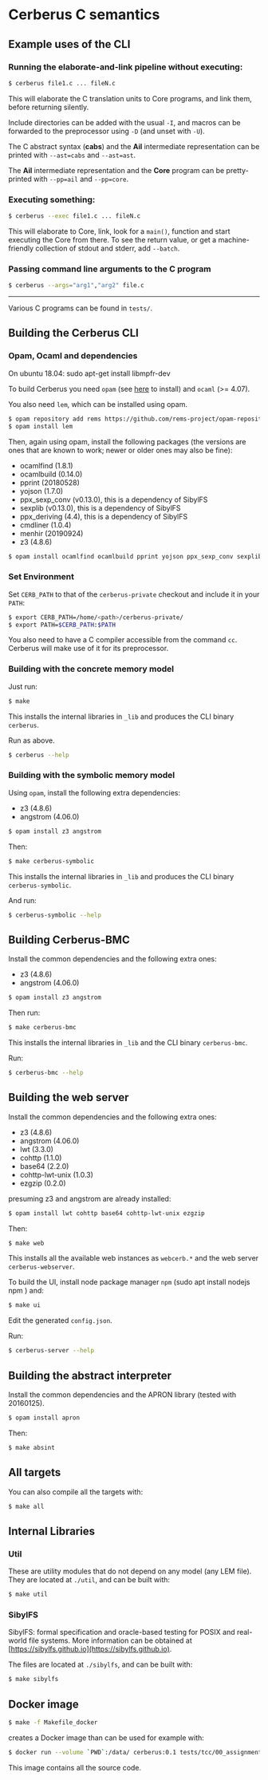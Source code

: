 Cerberus C semantics
=====

Example uses of the CLI
---

### Running the elaborate-and-link pipeline without executing:

```bash
$ cerberus file1.c ... fileN.c
```
This will elaborate the C translation units to Core programs, and link them, before returning silently.

Include directories can be added with the usual ```-I```, and macros can be forwarded to the preprocessor using ```-D``` (and unset with ```-U```).

The C abstract syntax (**cabs**) and the **Ail** intermediate representation can be printed with  ```--ast=cabs``` and ```--ast=ast```.

The **Ail** intermediate representation and the **Core** program can be pretty-printed with ```--pp=ail``` and ```--pp=core```.



### Executing something:
```bash
$ cerberus --exec file1.c ... fileN.c
```
This will elaborate to Core, link, look for a ```main()```, function and start executing the Core from there. To see the return value, or get a machine-friendly collection of stdout and stderr, add ```--batch```.

### Passing command line arguments to the C program
```bash
$ cerberus --args="arg1","arg2" file.c
```

---

Various C programs can be found in ```tests/```.



Building the Cerberus CLI
---

### Opam, Ocaml and dependencies

On ubuntu 18.04: sudo apt-get install    libmpfr-dev

To build Cerberus you need `opam` (see [here](https://opam.ocaml.org/doc/Install.html) to install) and `ocaml` (>= 4.07).

You also need `lem`, which can be installed using opam.

```bash
$ opam repository add rems https://github.com/rems-project/opam-repository.git
$ opam install lem
```
Then, again using opam, install the following packages (the versions are ones that are known to work; newer or older ones may also be fine):

* ocamlfind       (1.8.1)
* ocamlbuild      (0.14.0)
* pprint          (20180528)
* yojson          (1.7.0)
* ppx\_sexp\_conv (v0.13.0), this is a dependency of SibylFS
* sexplib	        (v0.13.0), this is a dependency of SibylFS
* ppx\_deriving	 (4.4), this is a dependency of SibylFS
* cmdliner        (1.0.4)
* menhir			 (20190924)
* z3				 (4.8.6)

```bash
$ opam install ocamlfind ocamlbuild pprint yojson ppx_sexp_conv sexplib ppx_deriving cmdliner menhir z3
```

### Set Environment

Set `CERB_PATH` to that of the `cerberus-private` checkout and include it in your `PATH`:

```bash
$ export CERB_PATH=/home/<path>/cerberus-private/
$ export PATH=$CERB_PATH:$PATH
```

You also need to have a C compiler accessible from the command ``cc``. Cerberus will make use of it for its preprocessor.


### Building with the concrete memory model

Just run:

```bash
$ make
```

This installs the internal libraries in `_lib` and produces the CLI binary `cerberus`.

Run as above.

```bash
$ cerberus --help
```

### Building with the symbolic memory model

Using `opam`, install the following extra dependencies:

* z3        (4.8.6)
* angstrom  (4.06.0)

```bash
$ opam install z3 angstrom
```

Then:

```bash
$ make cerberus-symbolic
```

This installs the internal libraries in `_lib` and produces the CLI binary `cerberus-symbolic`.

And run:

```bash
$ cerberus-symbolic --help
```

Building Cerberus-BMC
---

Install the common dependencies and the following extra ones:

* z3        (4.8.6)
* angstrom  (4.06.0)

```bash
$ opam install z3 angstrom
```

Then run:

```bash
$ make cerberus-bmc
```

This installs the internal libraries in `_lib` and the CLI binary `cerberus-bmc`.

Run:

```bash
$ cerberus-bmc --help
```

Building the web server
---

Install the common dependencies and the following extra ones:

* z3        (4.8.6)
* angstrom  (4.06.0)
* lwt       (3.3.0)
* cohttp    (1.1.0)
* base64    (2.2.0)
* cohttp-lwt-unix (1.0.3)
* ezgzip    (0.2.0)


presuming z3 and angstrom are already installed:

```bash
$ opam install lwt cohttp base64 cohttp-lwt-unix ezgzip
```

Then:

```bash
$ make web
```

This installs all the available web instances as `webcerb.*` and the web server `cerberus-webserver`.

To build the UI, install node package manager `npm` (sudo apt install nodejs npm
) and:

```bash
$ make ui
```

Edit the generated `config.json`.

Run:

```bash
$ cerberus-server --help
```

Building the abstract interpreter
---

Install the common dependencies and the APRON library (tested with 20160125).

```bash
$ opam install apron
```

Then:

```bash
$ make absint
```

All targets
---

You can also compile all the targets with:

```bash
$ make all
```

Internal Libraries
----

### Util

These are utility modules that do not depend on any model (any LEM file). They
are located at `./util`, and can be built with:

```bash
$ make util
```

### SibylFS

SibylFS: formal specification and oracle-based testing for POSIX and real-world
file systems. More information can be obtained at
[https://sibylfs.github.io](https://sibylfs.github.io).

The files are located at `./sibylfs`, and can be built with:

```bash
$ make sibylfs
```

Docker image
------------

```bash
$ make -f Makefile_docker
```
creates a Docker image than can be used for example with:
```bash
$ docker run --volume `PWD`:/data/ cerberus:0.1 tests/tcc/00_assignment.c --pp=core
```
This image contains all the source code.
